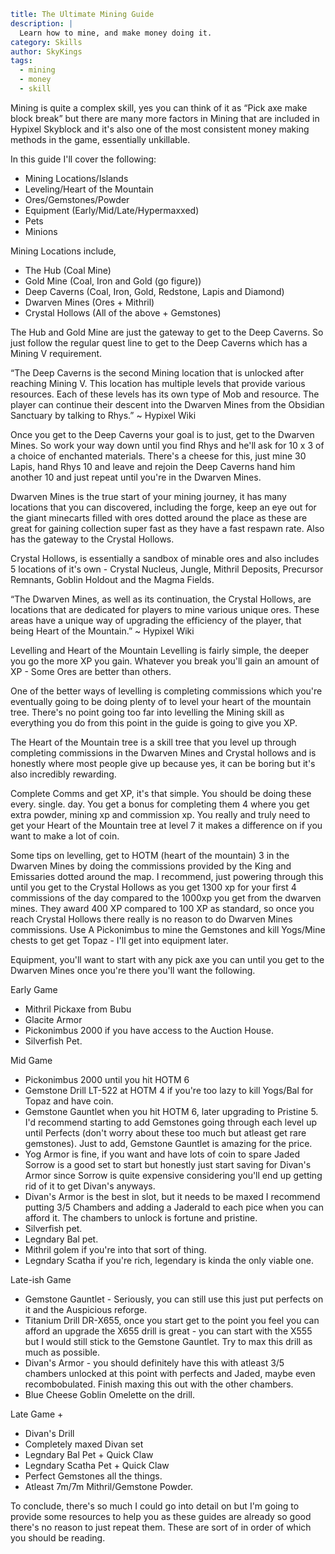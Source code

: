 ```yaml {metadata}
title: The Ultimate Mining Guide
description: |
  Learn how to mine, and make money doing it.
category: Skills
author: SkyKings
tags:
  - mining
  - money
  - skill
```

Mining is quite a complex skill, yes you can think of it as “Pick axe make block break” but there are many more factors
in Mining that are included in Hypixel Skyblock and it's also one of the most consistent money making methods in the
game, essentially unkillable.

In this guide I'll cover the following:

- Mining Locations/Islands
- Leveling/Heart of the Mountain
- Ores/Gemstones/Powder
- Equipment (Early/Mid/Late/Hypermaxxed)
- Pets
- Minions

Mining Locations include,

- The Hub (Coal Mine)
- Gold Mine (Coal, Iron and Gold (go figure))
- Deep Caverns (Coal, Iron, Gold, Redstone, Lapis and Diamond)
- Dwarven Mines (Ores + Mithril)
- Crystal Hollows (All of the above + Gemstones)

The Hub and Gold Mine are just the gateway to get to the Deep Caverns. So just follow the regular quest line to get to
the Deep Caverns which has a Mining V requirement.

“The Deep Caverns is the second Mining location that is unlocked after reaching Mining V. This location has multiple
levels that provide various resources. Each of these levels has its own type of Mob and resource. The player can
continue their descent into the Dwarven Mines from the Obsidian Sanctuary by talking to Rhys.” ~ Hypixel Wiki

Once you get to the Deep Caverns your goal is to just, get to the Dwarven Mines. So work your way down until you find
Rhys and he'll ask for 10 x 3 of a choice of enchanted materials. There's a cheese for this, just mine 30 Lapis, hand
Rhys 10 and leave and rejoin the Deep Caverns hand him another 10 and just repeat until you're in the Dwarven Mines.

Dwarven Mines is the true start of your mining journey, it has many locations that you can discovered, including the
forge, keep an eye out for the giant minecarts filled with ores dotted around the place as these are great for gaining
collection super fast as they have a fast respawn rate. Also has the gateway to the Crystal Hollows.

Crystal Hollows, is essentially a sandbox of minable ores and also includes 5 locations of it's own - Crystal Nucleus,
Jungle, Mithril Deposits, Precursor Remnants, Goblin Holdout and the Magma Fields.

“The Dwarven Mines, as well as its continuation, the Crystal Hollows, are locations that are dedicated for players to
mine various unique ores. These areas have a unique way of upgrading the efficiency of the player, that being Heart of
the Mountain.” ~ Hypixel Wiki

Levelling and Heart of the Mountain Levelling is fairly simple, the deeper you go the more XP you gain. Whatever you
break you'll gain an amount of XP - Some Ores are better than others.

One of the better ways of levelling is completing commissions which you're eventually going to be doing plenty of to
level your heart of the mountain tree. There's no point going too far into levelling the Mining skill as everything you
do from this point in the guide is going to give you XP.

The Heart of the Mountain tree is a skill tree that you level up through completing commissions in the Dwarven Mines and
Crystal hollows and is honestly where most people give up because yes, it can be boring but it's also incredibly
rewarding.

Complete Comms and get XP, it's that simple. You should be doing these every. single. day. You get a bonus for
completing them 4 where you get extra powder, mining xp and commission xp. You really and truly need to get your Heart
of the Mountain tree at level 7 it makes a difference on if you want to make a lot of coin.

Some tips on levelling, get to HOTM (heart of the mountain) 3 in the Dwarven Mines by doing the commissions provided by
the King and Emissaries dotted around the map. I recommend, just powering through this until you get to the Crystal
Hollows as you get 1300 xp for your first 4 commissions of the day compared to the 1000xp you get from the dwarven
mines. They award 400 XP compared to 100 XP as standard, so once you reach Crystal Hollows there really is no reason to
do Dwarven Mines commissions. Use A Pickonimbus to mine the Gemstones and kill Yogs/Mine chests to get get Topaz - I'll
get into equipment later.

Equipment, you'll want to start with any pick axe you can until you get to the Dwarven Mines once you're there you'll
want the following.

Early Game

- Mithril Pickaxe from Bubu
- Glacite Armor
- Pickonimbus 2000 if you have access to the Auction House.
- Silverfish Pet.

Mid Game

- Pickonimbus 2000 until you hit HOTM 6
- Gemstone Drill LT-522 at HOTM 4 if you're too lazy to kill Yogs/Bal for Topaz and have coin.
- Gemstone Gauntlet when you hit HOTM 6, later upgrading to Pristine 5. I'd recommend starting to add Gemstones going
  through each level up until Perfects (don't worry about these too much but atleast get rare gemstones). Just to add,
  Gemstone Gauntlet is amazing for the price.
- Yog Armor is fine, if you want and have lots of coin to spare Jaded Sorrow is a good set to start but honestly just
  start saving for Divan's Armor since Sorrow is quite expensive considering you'll end up getting rid of it to get
  Divan's anyways.
- Divan's Armor is the best in slot, but it needs to be maxed I recommend putting 3/5 Chambers and adding a Jaderald to
  each pice when you can afford it. The chambers to unlock is fortune and pristine.
- Silverfish pet.
- Legndary Bal pet.
- Mithril golem if you're into that sort of thing.
- Legndary Scatha if you're rich, legendary is kinda the only viable one.

Late-ish Game

- Gemstone Gauntlet - Seriously, you can still use this just put perfects on it and the Auspicious reforge.
- Titanium Drill DR-X655, once you start get to the point you feel you can afford an upgrade the X655 drill is great -
  you can start with the X555 but I would still stick to the Gemstone Gauntlet. Try to max this drill as much as
  possible.
- Divan's Armor - you should definitely have this with atleast 3/5 chambers unlocked at this point with perfects and
  Jaded, maybe even recombobulated. Finish maxing this out with the other chambers.
- Blue Cheese Goblin Omelette on the drill.

Late Game +

- Divan's Drill
- Completely maxed Divan set
- Legndary Bal Pet + Quick Claw
- Legndary Scatha Pet + Quick Claw
- Perfect Gemstones all the things.
- Atleast 7m/7m Mithril/Gemstone Powder.

To conclude, there's so much I could go into detail on but I'm going to provide some resources to help you as these
guides are already so good there's no reason to just repeat them. These are sort of in order of which you should be
reading.
